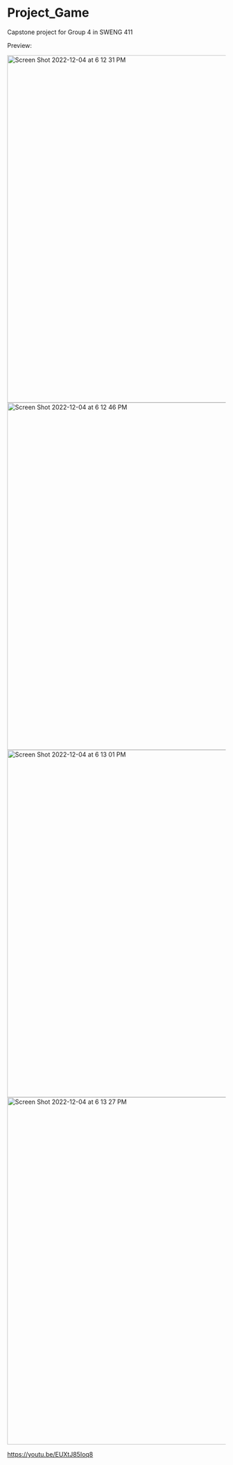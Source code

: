 # Project_Game
Capstone project for Group 4 in SWENG 411 

Preview: 

<img width="800" alt="Screen Shot 2022-12-04 at 6 12 31 PM" src="https://user-images.githubusercontent.com/71954631/207429691-4437184b-61e3-404a-801f-4f8e26352329.png">
<img width="800" alt="Screen Shot 2022-12-04 at 6 12 46 PM" src="https://user-images.githubusercontent.com/71954631/207429689-18e5e41d-327d-482a-999a-2fedf843bc32.png">
<img width="800" alt="Screen Shot 2022-12-04 at 6 13 01 PM" src="https://user-images.githubusercontent.com/71954631/207429685-09d84ff0-3cf2-43ea-a702-43b13a45d0d0.png">
<img width="800" alt="Screen Shot 2022-12-04 at 6 13 27 PM" src="https://user-images.githubusercontent.com/71954631/207429675-5a40eab0-d674-41f0-8b0b-b6e634b72cfe.png">

https://youtu.be/EUXtJ85Ioq8
